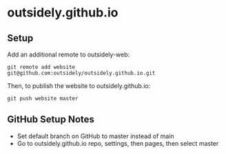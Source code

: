 # outsidely.github.io

## Setup

Add an additional remote to outsidely-web:

`git remote add website git@github.com:outsidely/outsidely.github.io.git`

Then, to publish the website to outsidely.github.io:

`git push website master`

## GitHub Setup Notes
- Set default branch on GitHub to master instead of main
- Go to outsidely.github.io repo, settings, then pages, then select master
